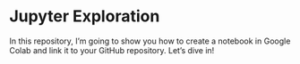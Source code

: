 # Jupyter Exploration  
In this repository, I’m going to show you how to create a notebook in Google Colab and link it to your GitHub repository. Let’s dive in!
